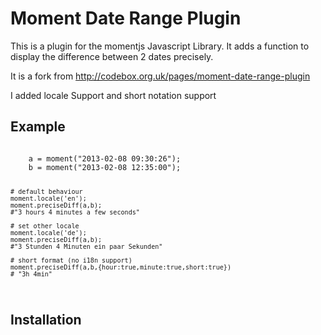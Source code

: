 # Moment Date Range Plugin

This is a plugin for the momentjs Javascript Library.
It adds a function to display the difference between 2 dates precisely.

It is a fork from http://codebox.org.uk/pages/moment-date-range-plugin

I added locale Support and short notation support

## Example

<code language="javascript">
    a = moment("2013-02-08 09:30:26");
    b = moment("2013-02-08 12:35:00");

    # default behaviour
    moment.locale('en');
    moment.preciseDiff(a,b);
    #"3 hours 4 minutes a few seconds"

    # set other locale
    moment.locale('de');
    moment.preciseDiff(a,b);
    #"3 Stunden 4 Minuten ein paar Sekunden"

    # short format (no i18n support)
    moment.preciseDiff(a,b,{hour:true,minute:true,short:true})
    # "3h 4min"
</code>

## Installation

